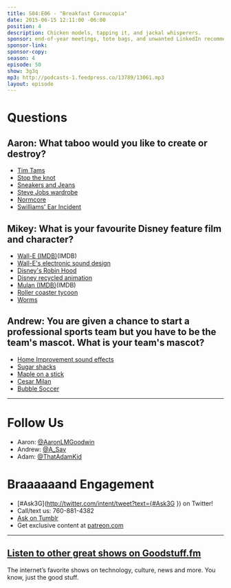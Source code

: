 ```yaml
---
title: S04:E06 - "Breakfast Cornucopia"
date: 2015-06-15 12:11:00 -06:00
position: 4
description: Chicken models, tapping it, and jackal whisperers.
sponsor: end-of-year meetings, tote bags, and unwanted LinkedIn recommendations.
sponsor-link:
sponsor-copy:
season: 4
episode: 50
show: 3g3q
mp3: http://podcasts-1.feedpress.co/13789/13061.mp3
layout: episode
---
```


# Questions

## Aaron: What taboo would you like to create or destroy?
- [Tim Tams](https://en.wikipedia.org/wiki/Tim_Tam)
- [Stop the knot](http://www.youtube.com/watch?v=a8YgTaMyZRk)
- [Sneakers and Jeans](http://ak-hdl.buzzfed.com/static/2014-03/enhanced/webdr05/3/18/enhanced-6480-1393888270-29.jpg)
- [Steve Jobs wardrobe](http://www.forbes.com/sites/jacquelynsmith/2012/10/05/steve-jobs-always-dressed-exactly-the-same-heres-who-else-does/)
- [Normcore](http://nymag.com/thecut/2014/02/normcore-fashion-trend.html)
- [Swilliams' Ear Incident](https://twitter.com/swilliams/status/608851721121595392)

## Mikey: What is your favourite Disney feature film and character?
- [Wall-E (IMDB)](http://www.imdb.com/title/tt0910970/)(IMDB)
- [Wall-E's electronic sound design](http://www.youtube.com/watch?v=NsfbXGDw_aA)
- [Disney's Robin Hood](http://www.imdb.com/title/tt0070608/)
- [Disney recycled animation](https://youtu.be/ihS970ymuC0)
- [Mulan (IMDB)](http://www.imdb.com/title/tt0120762/)(IMDB)
- [Roller coaster tycoon](http://www.rollercoastertycoon.com/)
- [Worms](https://en.wikipedia.org/wiki/Worms_%28series%29)

## Andrew: You are given a chance to start a professional sports team but you have to be the team's mascot. What is your team's mascot?
- [Home Improvement sound effects](http://www.youtube.com/watch?v=LehNm4VVqJI)
- [Sugar shacks](http://en.wikipedia.org/wiki/Sugar_house)
- [Maple on a stick](http://en.wikipedia.org/wiki/Maple_taffy)
- [Cesar Milan](http://www.cesarsway.com/)
- [Bubble Soccer](http://www.youtube.com/watch?v=Spjx7L7Jpow)

***

# Follow Us
* Aaron: [@AaronLMGoodwin](http://twitter.com/aaronlmgoodwin)
* Andrew: [@A_Sav](http://twitter.com/a_sav)
* Adam: [@ThatAdamKid](http://twitter.com/thatadamkid)

# Braaaaaand Engagement
* [#Ask3G](http://twitter.com/intent/tweet?text={#Ask3G }) on Twitter!
* Call/text us: 760-881-4382
* [Ask on Tumblr](http://3g3q.co/ask)
* Get exclusive content at [patreon.com](http://www.patreon.com/3g3q)

***

## [Listen to other great shows on Goodstuff.fm](http://goodstuff.fm/)
The internet’s favorite shows on technology, culture, news and more. You know, just the good stuff.
